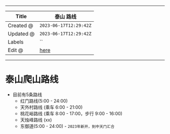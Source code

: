 -----

| Title     | 泰山 路线                                           |
| --------- | ----------------------------------------------- |
| Created @ | `2023-06-17T12:29:42Z`                          |
| Updated @ | `2023-06-17T12:29:42Z`                          |
| Labels    | \`\`                                            |
| Edit @    | [here](https://github.com/junxnone/t/issues/32) |

-----

# 泰山爬山路线

  - 目前有5条路线
      - 红门路线(5:00 - 24:00)
      - 天外村路线 (乘车 6:00 - 21:00)
      - 桃花峪路线 (乘车 8:00 - 17:00，步行 9:00 - 16:00)
      - 天烛峰路线 (xx)
      - 东御道(5:00 - 24:00) - `2023年新开，到中天门汇合`
